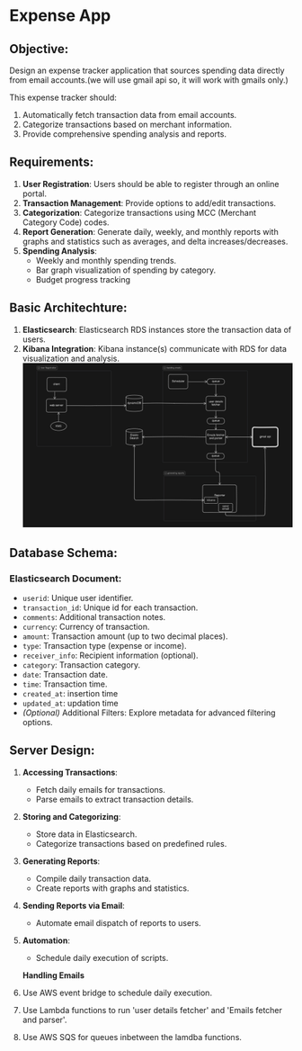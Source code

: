 # Expense App


## Objective:
Design an expense tracker application that sources spending data directly from email accounts.(we will use gmail api so, it will work with gmails only.)

This expense tracker should:

1. Automatically fetch transaction data from email accounts.
2. Categorize transactions based on merchant information.
3. Provide comprehensive spending analysis and reports.

## Requirements:

1. **User Registration**: Users should be able to register through an online portal.
2. **Transaction Management**: Provide options to add/edit transactions.
3. **Categorization**: Categorize transactions using MCC (Merchant Category Code) codes.
4. **Report Generation**: Generate daily, weekly, and monthly reports with graphs and statistics such as averages, and delta increases/decreases.
5. **Spending Analysis**:
   - Weekly and monthly spending trends.
   - Bar graph visualization of spending by category.
   - Budget progress tracking

## Basic Architechture:

1. **Elasticsearch**: Elasticsearch RDS instances store the transaction data of users.
2. **Kibana Integration**: Kibana instance(s) communicate with RDS for data visualization and analysis. 
    ![basic architecture image](/designassets/basicarchitecture.png)

## Database Schema:

### Elasticsearch Document:
- `userid`: Unique user identifier.
- `transaction_id`: Unique id for each transaction.
- `comments`: Additional transaction notes.
- `currency`: Currency of transaction.
- `amount`: Transaction amount (up to two decimal places).
- `type`: Transaction type (expense or income).
- `receiver_info`: Recipient information (optional).
- `category`: Transaction category.
- `date`: Transaction date.
- `time`: Transaction time.
- `created_at`: insertion time
- `updated_at`: updation time
- *(Optional)* Additional Filters: Explore metadata for advanced filtering options.

## Server Design:
1. **Accessing Transactions**:
   - Fetch daily emails for transactions.
   - Parse emails to extract transaction details.

2. **Storing and Categorizing**:
   - Store data in Elasticsearch.
   - Categorize transactions based on predefined rules.

3. **Generating Reports**:
   - Compile daily transaction data.
   - Create reports with graphs and statistics.

4. **Sending Reports via Email**:
   - Automate email dispatch of reports to users.

5. **Automation**:
   - Schedule daily execution of scripts.

   **Handling Emails**
1. Use AWS event bridge to schedule daily execution.
2. Use Lambda functions to run 'user details fetcher' and 'Emails fetcher and parser'.
3. Use AWS SQS for queues inbetween the lamdba functions.



